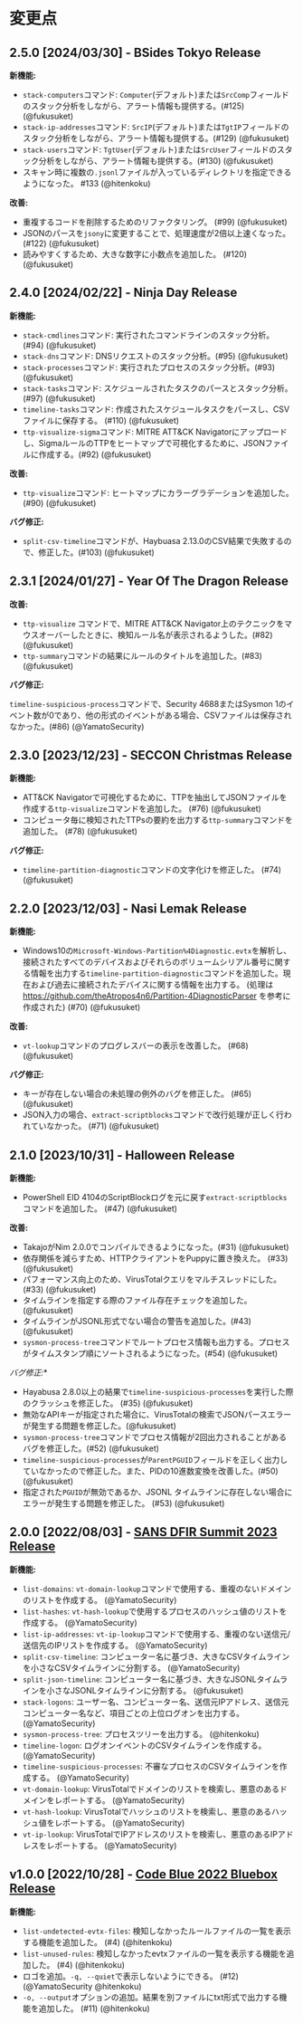 # 変更点

## 2.5.0 [2024/03/30] - BSides Tokyo Release

**新機能:**

- `stack-computers`コマンド: `Computer`(デフォルト)または`SrcComp`フィールドのスタック分析をしながら、アラート情報も提供する。(#125) (@fukusuket)
- `stack-ip-addresses`コマンド: `SrcIP`(デフォルト)または`TgtIP`フィールドのスタック分析をしながら、アラート情報も提供する。(#129) (@fukusuket)
- `stack-users`コマンド: `TgtUser`(デフォルト)または`SrcUser`フィールドのスタック分析をしながら、アラート情報も提供する。(#130) (@fukusuket)
- スキャン時に複数の`.jsonl`ファイルが入っているディレクトリを指定できるようになった。 #133 (@hitenkoku)

**改善:**

- 重複するコードを削除するためのリファクタリング。 (#99) (@fukusuket)
- JSONのパースを`jsony`に変更することで、処理速度が2倍以上速くなった。 (#122) (@fukusuket)
- 読みやすくするため、大きな数字に小数点を追加した。 (#120) (@fukusuket)

## 2.4.0 [2024/02/22] - Ninja Day Release

**新機能:**

- `stack-cmdlines`コマンド: 実行されたコマンドラインのスタック分析。(#94) (@fukusuket)
- `stack-dns`コマンド: DNSリクエストのスタック分析。(#95) (@fukusuket)
- `stack-processes`コマンド: 実行されたプロセスのスタック分析。(#93) (@fukusuket)
- `stack-tasks`コマンド: スケジュールされたタスクのパースとスタック分析。(#97) (@fukusuket)
- `timeline-tasks`コマンド: 作成されたスケジュールタスクをパースし、CSVファイルに保存する。 (#110) (@fukusuket)
- `ttp-visualize-sigma`コマンド: MITRE ATT&CK Navigatorにアップロードし、SigmaルールのTTPをヒートマップで可視化するために、JSONファイルに作成する。(#92) (@fukusuket)

**改善:**

- `ttp-visualize`コマンド: ヒートマップにカラーグラデーションを追加した。(#90) (@fukusuket)

**バグ修正:**

- `split-csv-timeline`コマンドが、Haybuasa 2.13.0のCSV結果で失敗するので、修正した。(#103) (@fukusuket)

## 2.3.1 [2024/01/27] - Year Of The Dragon Release

**改善:**

- `ttp-visualize` コマンドで、MITRE ATT&CK Navigator上のテクニックをマウスオーバーしたときに、検知ルール名が表示されるようした。(#82) (@fukusuket)
- `ttp-summary`コマンドの結果にルールのタイトルを追加した。(#83) (@fukusuket)

**バグ修正:**

`timeline-suspicious-process`コマンドで、Security 4688またはSysmon 1のイベント数が0であり、他の形式のイベントがある場合、CSVファイルは保存されなかった。(#86) (@YamatoSecurity)

## 2.3.0 [2023/12/23] - SECCON Christmas Release

**新機能:**

- ATT&CK Navigatorで可視化するために、TTPを抽出してJSONファイルを作成する`ttp-visualize`コマンドを追加した。 (#76) (@fukusuket)
- コンピュータ毎に検知されたTTPsの要約を出力する`ttp-summary`コマンドを追加した。 (#78) (@fukusuket)


**バグ修正:**

- `timeline-partition-diagnostic`コマンドの文字化けを修正した。 (#74) (@fukusuket)

## 2.2.0 [2023/12/03] - Nasi Lemak Release

**新機能:**

- Windows10の`Microsoft-Windows-Partition%4Diagnostic.evtx`を解析し、接続されたすべてのデバイスおよびそれらのボリュームシリアル番号に関する情報を出力する`timeline-partition-diagnostic`コマンドを追加した。現在および過去に接続されたデバイスに関する情報を出力する。 (処理は https://github.com/theAtropos4n6/Partition-4DiagnosticParser を参考に作成された) (#70) (@fukusuket)

**改善:**

- `vt-lookup`コマンドのプログレスバーの表示を改善した。 (#68) (@fukusuket)

**バグ修正:**

- キーが存在しない場合の未処理の例外のバグを修正した。 (#65) (@fukusuket)
- JSON入力の場合、`extract-scriptblocks`コマンドで改行処理が正しく行われていなかった。 (#71) (@fukusuket)

## 2.1.0 [2023/10/31] - Halloween Release

**新機能:**

- PowerShell EID 4104のScriptBlockログを元に戻す`extract-scriptblocks`コマンドを追加した。 (#47) (@fukusuket)

**改善:**

- TakajoがNim 2.0.0でコンパイルできるようになった。(#31) (@fukusuket)
- 依存関係を減らすため、HTTPクライアントをPuppyに置き換えた。 (#33) (@fukusuket)
- パフォーマンス向上のため、VirusTotalクエリをマルチスレッドにした。 (#33) (@fukusuket)
- タイムラインを指定する際のファイル存在チェックを追加した。 (@fukusuket)
- タイムラインがJSONL形式でない場合の警告を追加した。(#43) (@fukusuket)
- `sysmon-process-tree`コマンドでルートプロセス情報も出力する。プロセスがタイムスタンプ順にソートされるようになった。(#54) (@fukusuket)

**バグ修正*:**

- Hayabusa 2.8.0以上の結果で`timeline-suspicious-processes`を実行した際のクラッシュを修正した。 (#35) (@fukusuket)
- 無効なAPIキーが指定された場合に、VirusTotalの検索でJSONパースエラーが発生する問題を修正した。(@fukusuket)
- `sysmon-process-tree`コマンドでプロセス情報が2回出力されることがあるバグを修正した。(#52) (@fukusuket)
- `timeline-suspicious-processes`が`ParentPGUID`フィールドを正しく出力していなかったので修正した。また、PIDの10進数変換を改善した。(#50) (@fukusuket)
- 指定された`PGUID`が無効であるか、JSONL タイムラインに存在しない場合にエラーが発生する問題を修正した。 (#53) (@fukusuket)

## 2.0.0 [2022/08/03] - [SANS DFIR Summit 2023 Release](https://www.sans.org/cyber-security-training-events/digital-forensics-summit-2023/)

**新機能:**

- `list-domains`: `vt-domain-lookup`コマンドで使用する、重複のないドメインのリストを作成する。 (@YamatoSecurity)
- `list-hashes`: `vt-hash-lookup`で使用するプロセスのハッシュ値のリストを作成する。 (@YamatoSecurity)
- `list-ip-addresses`: `vt-ip-lookup`コマンドで使用する、重複のない送信元/送信先のIPリストを作成する。 (@YamatoSecurity)
- `split-csv-timeline`: コンピューター名に基づき、大きなCSVタイムラインを小さなCSVタイムラインに分割する。 (@YamatoSecurity)
- `split-json-timeline`: コンピューター名に基づき、大きなJSONLタイムラインを小さなJSONLタイムラインに分割する。 (@fukusuket)
- `stack-logons`: ユーザー名、コンピューター名、送信元IPアドレス、送信元コンピューター名など、項目ごとの上位ログオンを出力する。 (@YamatoSecurity)
- `sysmon-process-tree`: プロセスツリーを出力する。 (@hitenkoku)
- `timeline-logon`: ログオンイベントのCSVタイムラインを作成する。 (@YamatoSecurity)
- `timeline-suspicious-processes`: 不審なプロセスのCSVタイムラインを作成する。 (@YamatoSecurity)
- `vt-domain-lookup`: VirusTotalでドメインのリストを検索し、悪意のあるドメインをレポートする。 (@YamatoSecurity)
- `vt-hash-lookup`: VirusTotalでハッシュのリストを検索し、悪意のあるハッシュ値をレポートする。 (@YamatoSecurity)
- `vt-ip-lookup`: VirusTotalでIPアドレスのリストを検索し、悪意のあるIPアドレスをレポートする。 (@YamatoSecurity)

## v1.0.0 [2022/10/28] - [Code Blue 2022 Bluebox Release](https://codeblue.jp/2022/en/talks/?content=talks_24)

**新機能:**

- `list-undetected-evtx-files`: 検知しなかったルールファイルの一覧を表示する機能を追加した。 (#4) (@hitenkoku)
- `list-unused-rules`: 検知しなかったevtxファイルの一覧を表示する機能を追加した。 (#4) (@hitenkoku)
- ロゴを追加。`-q, --quiet`で表示しないようにできる。 (#12) (@YamatoSecurity @hitenkoku)
- `-o, --output`オプションの追加。結果を別ファイルにtxt形式で出力する機能を追加した。 (#11) (@hitenkoku)